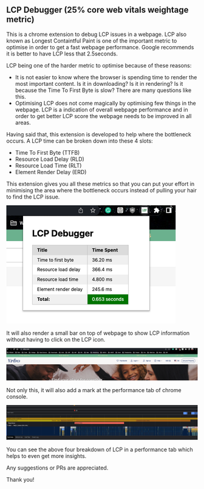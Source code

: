 ## LCP Debugger (25% core web vitals weightage metric)

This is a chrome extension to debug LCP issues in a webpage. LCP also known as Longest Containtful Paint is one of the important metric to optimise in order to get a fast webpage performance. Google recommends it is better to have LCP less that 2.5seconds. 

LCP being one of the harder metric to optimise because of these reasons:
- It is not easier to know where the browser is spending time to render the most important content. Is it in downloading? Is it in rendering? Is it because the Time To First Byte is slow? There are many questions like this.
- Optimising LCP does not come magically by optimising few things in the webpage. LCP is a indication of overall webpage performance and in order to get better LCP score the webpage needs to be improved in all areas.

Having said that, this extension is developed to help where the bottleneck occurs. A LCP time can be broken down into these 4 slots:
- Time To First Byte (TTFB)
- Resource Load Delay (RLD)
- Resource Load Time (RLT)
- Element Render Delay (ERD)

This extension gives you all these metrics so that you can put your effort in minimising the area where the bottleneck occurs instead of pulling your hair to find the LCP issue.

![aa](assets/lcp%20debugger%20popup.png)

It will also render a small bar on top of webpage to show LCP information without having to click on the LCP icon.

![](assets/badge.png)

Not only this, it will also add a mark at the performance tab of chrome console. 

![](assets/performance%20tab.png)

You can see the above four breakdown of LCP in a performance tab which helps to even get more insights.

Any suggestions or PRs are appreciated.

Thank you!